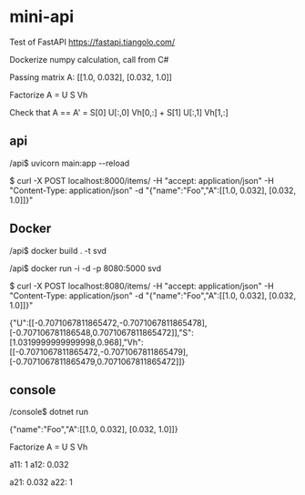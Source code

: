 # mini-api

Test of FastAPI https://fastapi.tiangolo.com/

Dockerize numpy calculation, call from C#

Passing matrix A: [[1.0, 0.032], [0.032, 1.0]]

Factorize A = U S Vh

Check that A == A' = S[0] U[:,0] Vh[0,:] + S[1] U[:,1] Vh[1,:] 



## api

/api$ uvicorn main:app --reload

$ curl -X POST localhost:8000/items/ -H "accept: application/json" -H "Content-Type: application/json" -d "{\"name\":\"Foo\",\"A\":[[1.0, 0.032], [0.032, 1.0]]}"

## Docker

/api$ docker build . -t svd

/api$ docker run -i -d -p 8080:5000 svd

$ curl -X POST localhost:8080/items/ -H "accept: application/json" -H "Content-Type: application/json" -d "{\"name\":\"Foo\",\"A\":[[1.0, 0.032], [0.032, 1.0]]}"

{"U":[[-0.7071067811865472,-0.7071067811865478],[-0.707106781186548,0.7071067811865472]],"S":[1.0319999999999998,0.968],"Vh":[[-0.7071067811865472,-0.7071067811865479],[-0.7071067811865479,0.7071067811865472]]}

## console

/console$ dotnet run

{"name":"Foo","A":[[1.0, 0.032], [0.032, 1.0]]}

Factorize A = U S Vh

a11: 1 		 a12: 0.032

a21: 0.032 	 a22: 1




